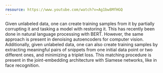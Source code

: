 ```yaml
---
resource: https://www.youtube.com/watch?v=Ag1bw8MfHGQ
---
```


Given unlabeled data, one can create training samples from it by partially corrupting it and tasking a model with restoring it. This has recently been done in natural language processing with BERT. However, the same approach is present in denoising autoencoders for computer vision. Additionally, given unlabeled data, one can also create training samples by extracting meaningful pairs of snippets from one initial data point or two different ones, and minimizing a triplet loss. This matching procedure is present in the joint-embedding architecture with Siamese networks, like in face recognition.